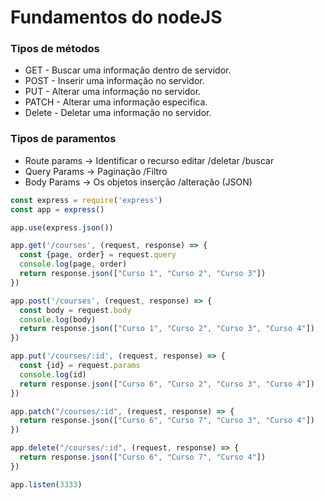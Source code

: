 # Fundamentos do nodeJS

### Tipos de métodos

- GET - Buscar uma informação dentro de servidor. 
- POST - Inserir uma informação no servidor.
- PUT - Alterar uma informação no servidor.
- PATCH - Alterar uma informação especifica.
- Delete - Deletar uma informação no servidor.


### Tipos de paramentos

- Route params -> Identificar o recurso editar /deletar /buscar
- Query Params -> Paginação /Filtro
- Body Params -> Os objetos inserção /alteração (JSON)

```js
const express = require('express')
const app = express()

app.use(express.json())

app.get('/courses', (request, response) => {
  const {page, order} = request.query
  console.log(page, order)
  return response.json(["Curso 1", "Curso 2", "Curso 3"])
})

app.post('/courses', (request, response) => {
  const body = request.body
  console.log(body)
  return response.json(["Curso 1", "Curso 2", "Curso 3", "Curso 4"])
})

app.put('/courses/:id', (request, response) => {
  const {id} = request.params
  console.log(id)
  return response.json(["Curso 6", "Curso 2", "Curso 3", "Curso 4"])
})

app.patch("/courses/:id", (request, response) => {
  return response.json(["Curso 6", "Curso 7", "Curso 3", "Curso 4"])
})

app.delete("/courses/:id", (request, response) => {
  return response.json(["Curso 6", "Curso 7", "Curso 4"])
})

app.listen(3333)
```